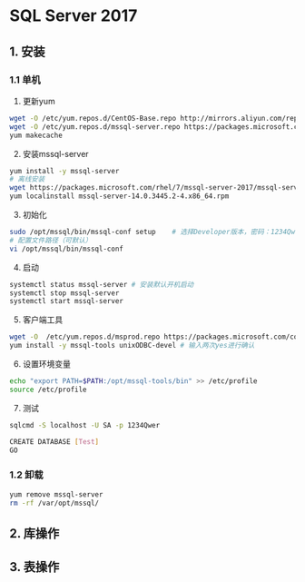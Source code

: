 # SQL Server 2017

## 1. 安装

### 1.1 单机

1. 更新yum

```bash
wget -O /etc/yum.repos.d/CentOS-Base.repo http://mirrors.aliyun.com/repo/Centos-7.repo 
wget -O /etc/yum.repos.d/mssql-server.repo https://packages.microsoft.com/config/rhel/7/mssql-server-2017.repo
yum makecache 
```

2. 安装mssql-server

```bash
yum install -y mssql-server
# 离线安装
wget https://packages.microsoft.com/rhel/7/mssql-server-2017/mssql-server-14.0.3445.2-4.x86_64.rpm
yum localinstall mssql-server-14.0.3445.2-4.x86_64.rpm
```

3. 初始化

```bash
sudo /opt/mssql/bin/mssql-conf setup    # 选择Developer版本，密码：1234Qwer
# 配置文件路径（可默认）
vi /opt/mssql/bin/mssql-conf
```

4. 启动

```bash
systemctl status mssql-server # 安装默认开机启动
systemctl stop mssql-server
systemctl start mssql-server
```

5. 客户端工具

```bash
wget -O  /etc/yum.repos.d/msprod.repo https://packages.microsoft.com/config/rhel/7/prod.repo
yum install -y mssql-tools unixODBC-devel # 输入两次yes进行确认
```

6. 设置环境变量

```bash
echo "export PATH=$PATH:/opt/mssql-tools/bin" >> /etc/profile
source /etc/profile
```


7. 测试

```bash
sqlcmd -S localhost -U SA -p 1234Qwer

CREATE DATABASE [Test]
GO
```

### 1.2 卸载

```bash
yum remove mssql-server
rm -rf /var/opt/mssql/
```

## 2. 库操作

## 3. 表操作

